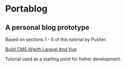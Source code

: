 # Portablog

## A personal blog prototype 

Based on sections 1 - 5 of this tutorial by Pusher.

[Build CMS Wwith Laravel And Vue](https://pusher.com/tutorials/cms-laravel-vue-part-1)

Tutorial used as a starting point for futher development.